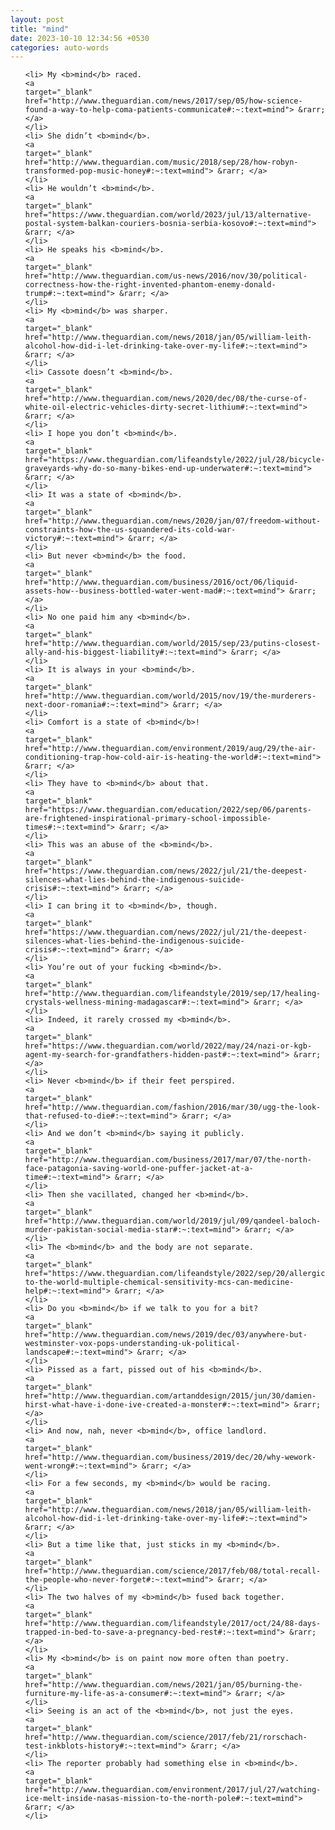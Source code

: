 ```yaml
---
layout: post
title: "mind"
date: 2023-10-10 12:34:56 +0530
categories: auto-words
---
```

<ol>

    <li> My <b>mind</b> raced.
    <a 
    target="_blank" 
    href="http://www.theguardian.com/news/2017/sep/05/how-science-found-a-way-to-help-coma-patients-communicate#:~:text=mind"> &rarr; </a>
    </li>
    <li> She didn’t <b>mind</b>.
    <a 
    target="_blank" 
    href="http://www.theguardian.com/music/2018/sep/28/how-robyn-transformed-pop-music-honey#:~:text=mind"> &rarr; </a>
    </li>
    <li> He wouldn’t <b>mind</b>.
    <a 
    target="_blank" 
    href="https://www.theguardian.com/world/2023/jul/13/alternative-postal-system-balkan-couriers-bosnia-serbia-kosovo#:~:text=mind"> &rarr; </a>
    </li>
    <li> He speaks his <b>mind</b>.
    <a 
    target="_blank" 
    href="http://www.theguardian.com/us-news/2016/nov/30/political-correctness-how-the-right-invented-phantom-enemy-donald-trump#:~:text=mind"> &rarr; </a>
    </li>
    <li> My <b>mind</b> was sharper.
    <a 
    target="_blank" 
    href="http://www.theguardian.com/news/2018/jan/05/william-leith-alcohol-how-did-i-let-drinking-take-over-my-life#:~:text=mind"> &rarr; </a>
    </li>
    <li> Cassote doesn’t <b>mind</b>.
    <a 
    target="_blank" 
    href="http://www.theguardian.com/news/2020/dec/08/the-curse-of-white-oil-electric-vehicles-dirty-secret-lithium#:~:text=mind"> &rarr; </a>
    </li>
    <li> I hope you don’t <b>mind</b>.
    <a 
    target="_blank" 
    href="https://www.theguardian.com/lifeandstyle/2022/jul/28/bicycle-graveyards-why-do-so-many-bikes-end-up-underwater#:~:text=mind"> &rarr; </a>
    </li>
    <li> It was a state of <b>mind</b>.
    <a 
    target="_blank" 
    href="http://www.theguardian.com/news/2020/jan/07/freedom-without-constraints-how-the-us-squandered-its-cold-war-victory#:~:text=mind"> &rarr; </a>
    </li>
    <li> But never <b>mind</b> the food.
    <a 
    target="_blank" 
    href="http://www.theguardian.com/business/2016/oct/06/liquid-assets-how--business-bottled-water-went-mad#:~:text=mind"> &rarr; </a>
    </li>
    <li> No one paid him any <b>mind</b>.
    <a 
    target="_blank" 
    href="http://www.theguardian.com/world/2015/sep/23/putins-closest-ally-and-his-biggest-liability#:~:text=mind"> &rarr; </a>
    </li>
    <li> It is always in your <b>mind</b>.
    <a 
    target="_blank" 
    href="http://www.theguardian.com/world/2015/nov/19/the-murderers-next-door-romania#:~:text=mind"> &rarr; </a>
    </li>
    <li> Comfort is a state of <b>mind</b>!
    <a 
    target="_blank" 
    href="http://www.theguardian.com/environment/2019/aug/29/the-air-conditioning-trap-how-cold-air-is-heating-the-world#:~:text=mind"> &rarr; </a>
    </li>
    <li> They have to <b>mind</b> about that.
    <a 
    target="_blank" 
    href="https://www.theguardian.com/education/2022/sep/06/parents-are-frightened-inspirational-primary-school-impossible-times#:~:text=mind"> &rarr; </a>
    </li>
    <li> This was an abuse of the <b>mind</b>.
    <a 
    target="_blank" 
    href="https://www.theguardian.com/news/2022/jul/21/the-deepest-silences-what-lies-behind-the-indigenous-suicide-crisis#:~:text=mind"> &rarr; </a>
    </li>
    <li> I can bring it to <b>mind</b>, though.
    <a 
    target="_blank" 
    href="https://www.theguardian.com/news/2022/jul/21/the-deepest-silences-what-lies-behind-the-indigenous-suicide-crisis#:~:text=mind"> &rarr; </a>
    </li>
    <li> You’re out of your fucking <b>mind</b>.
    <a 
    target="_blank" 
    href="http://www.theguardian.com/lifeandstyle/2019/sep/17/healing-crystals-wellness-mining-madagascar#:~:text=mind"> &rarr; </a>
    </li>
    <li> Indeed, it rarely crossed my <b>mind</b>.
    <a 
    target="_blank" 
    href="https://www.theguardian.com/world/2022/may/24/nazi-or-kgb-agent-my-search-for-grandfathers-hidden-past#:~:text=mind"> &rarr; </a>
    </li>
    <li> Never <b>mind</b> if their feet perspired.
    <a 
    target="_blank" 
    href="http://www.theguardian.com/fashion/2016/mar/30/ugg-the-look-that-refused-to-die#:~:text=mind"> &rarr; </a>
    </li>
    <li> And we don’t <b>mind</b> saying it publicly.
    <a 
    target="_blank" 
    href="http://www.theguardian.com/business/2017/mar/07/the-north-face-patagonia-saving-world-one-puffer-jacket-at-a-time#:~:text=mind"> &rarr; </a>
    </li>
    <li> Then she vacillated, changed her <b>mind</b>.
    <a 
    target="_blank" 
    href="http://www.theguardian.com/world/2019/jul/09/qandeel-baloch-murder-pakistan-social-media-star#:~:text=mind"> &rarr; </a>
    </li>
    <li> The <b>mind</b> and the body are not separate.
    <a 
    target="_blank" 
    href="https://www.theguardian.com/lifeandstyle/2022/sep/20/allergic-to-the-world-multiple-chemical-sensitivity-mcs-can-medicine-help#:~:text=mind"> &rarr; </a>
    </li>
    <li> Do you <b>mind</b> if we talk to you for a bit?
    <a 
    target="_blank" 
    href="http://www.theguardian.com/news/2019/dec/03/anywhere-but-westminster-vox-pops-understanding-uk-political-landscape#:~:text=mind"> &rarr; </a>
    </li>
    <li> Pissed as a fart, pissed out of his <b>mind</b>.
    <a 
    target="_blank" 
    href="http://www.theguardian.com/artanddesign/2015/jun/30/damien-hirst-what-have-i-done-ive-created-a-monster#:~:text=mind"> &rarr; </a>
    </li>
    <li> And now, nah, never <b>mind</b>, office landlord.
    <a 
    target="_blank" 
    href="http://www.theguardian.com/business/2019/dec/20/why-wework-went-wrong#:~:text=mind"> &rarr; </a>
    </li>
    <li> For a few seconds, my <b>mind</b> would be racing.
    <a 
    target="_blank" 
    href="http://www.theguardian.com/news/2018/jan/05/william-leith-alcohol-how-did-i-let-drinking-take-over-my-life#:~:text=mind"> &rarr; </a>
    </li>
    <li> But a time like that, just sticks in my <b>mind</b>.
    <a 
    target="_blank" 
    href="http://www.theguardian.com/science/2017/feb/08/total-recall-the-people-who-never-forget#:~:text=mind"> &rarr; </a>
    </li>
    <li> The two halves of my <b>mind</b> fused back together.
    <a 
    target="_blank" 
    href="http://www.theguardian.com/lifeandstyle/2017/oct/24/88-days-trapped-in-bed-to-save-a-pregnancy-bed-rest#:~:text=mind"> &rarr; </a>
    </li>
    <li> My <b>mind</b> is on paint now more often than poetry.
    <a 
    target="_blank" 
    href="http://www.theguardian.com/news/2021/jan/05/burning-the-furniture-my-life-as-a-consumer#:~:text=mind"> &rarr; </a>
    </li>
    <li> Seeing is an act of the <b>mind</b>, not just the eyes.
    <a 
    target="_blank" 
    href="http://www.theguardian.com/science/2017/feb/21/rorschach-test-inkblots-history#:~:text=mind"> &rarr; </a>
    </li>
    <li> The reporter probably had something else in <b>mind</b>.
    <a 
    target="_blank" 
    href="http://www.theguardian.com/environment/2017/jul/27/watching-ice-melt-inside-nasas-mission-to-the-north-pole#:~:text=mind"> &rarr; </a>
    </li>